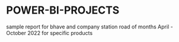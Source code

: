 # POWER-BI-PROJECTS 
sample report for bhave and company station road of months April - October 2022 for specific products 
